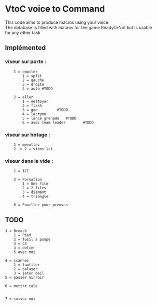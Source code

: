 # VtoC voice to Command  

This code aims to produce macros using your voice.  
The database is filled with macros for the game ReadyOrNot but is usable for any other task

## Implémented

### viseur sur porte :

```
	1 = empiler
		1 = split
		2 = gauche
		3 = droite
		4 = auto #TODO
```

```
	2 = aller
		1 = nettoyer
		2 = flash
		3 = gmd 		#TODO
		4 = lacrymo
		5 = lance grenade	#TODO
		6 = avec team leader		#TODO
```

### viseur sur hotage :  

```
	1 = menottez
	2 -> 2 = viens ici
```

### viseur dans le vide : 

```
	1 = ICI

	2 = Formation
		1 = Une file
		2 = 2 files
		3 = diamant
		4 = triangle

	6 = Fouillez pour preuves
```

## TODO

```
3 = Breach
	1 = Pied
	2 = fusil a pompe
	3 = C4
	4 = belier
	5 avec moi	

4 = scannez
	1 = faufiler
	2 = balayer
	3 = jeter oeil
5 = passer mirroir

6 = mettre cale


7 = suivez moi
```